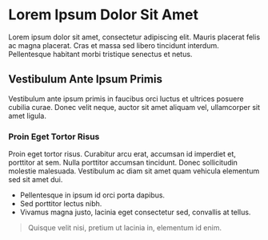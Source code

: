 # Lorem Ipsum Dolor Sit Amet

Lorem ipsum dolor sit amet, consectetur adipiscing elit. Mauris placerat felis ac magna placerat.
Cras et massa sed libero tincidunt interdum. Pellentesque habitant morbi tristique senectus et netus.

## Vestibulum Ante Ipsum Primis

Vestibulum ante ipsum primis in faucibus orci luctus et ultrices posuere cubilia curae.
Donec velit neque, auctor sit amet aliquam vel, ullamcorper sit amet ligula.

### Proin Eget Tortor Risus

Proin eget tortor risus. Curabitur arcu erat, accumsan id imperdiet et, porttitor at sem.
Nulla porttitor accumsan tincidunt. Donec sollicitudin molestie malesuada.
Vestibulum ac diam sit amet quam vehicula elementum sed sit amet dui.

- Pellentesque in ipsum id orci porta dapibus.
- Sed porttitor lectus nibh.
- Vivamus magna justo, lacinia eget consectetur sed, convallis at tellus.

> Quisque velit nisi, pretium ut lacinia in, elementum id enim.

